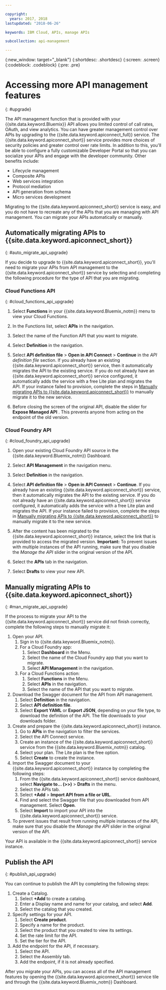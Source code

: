 ```yaml
---

copyright:
  years: 2017, 2018
lastupdated: "2018-06-26"

keywords: IBM Cloud, APIs, manage APIs

subcollection: api-management

---
```



{:new_window: target="_blank"}
{:shortdesc: .shortdesc}
{:screen: .screen}
{:codeblock: .codeblock}
{:pre: .pre}

# Accessing more API management features
{: #upgrade}

The API management function that is provided with your {{site.data.keyword.Bluemix}} API allows you limited control of call rates, OAuth, and view analytics. You can have greater management control over APIs by upgrading to the {{site.data.keyword.apiconnect_full}} service. The {{site.data.keyword.apiconnect_short}} service provides more choices of security policies and greater control over rate limits. In addition to this, you'll be able to configure a fully customizable Developer Portal so that you can socialize your APIs and engage with the developer community. Other benefits include:
* Lifecycle management
* Composite APIs
* Web services integration
* Protocol mediation
* API generation from schema
* Micro services development

Migrating to the {{site.data.keyword.apiconnect_short}} service is easy, and you do not have to recreate any of the APIs that you are managing with API management. You can migrate your APIs automatically or manually.

## Automatically migrating APIs to {{site.data.keyword.apiconnect_short}}
{: #auto_migrate_api_upgrade}

If you decide to upgrade to {{site.data.keyword.apiconnect_short}}, you'll need to migrate your APIs from API management to the {{site.data.keyword.apiconnect_short}} service by selecting and completing the following procedure for the type of API that you are migrating.

### Cloud Functions API
{: #cloud_functions_api_upgrade}

1. Select **Functions** in your {{site.data.keyword.Bluemix_notm}} menu to view your Cloud Functions.

2. In the Functions list, select **APIs** in the navigation.

3. Select the name of the Function API that you want to migrate.

4. Select **Definition** in the navigation.

5. Select **API definition file** > **Open in API Connect** > **Continue** in the *API definition file* section. If you already have an existing {{site.data.keyword.apiconnect_short}} service, then it automatically migrates the API to the existing service. If you do not already have an {{site.data.keyword.apiconnect_short}} service configured, it automatically adds the service with a free Lite plan and migrates the API. If your instance failed to provision, complete the steps in [Manually migrating APIs to {{site.data.keyword.apiconnect_short}}](#man_migrate_api_upgrade) to manually migrate it to the new service. 

6. Before closing the screen of the original API, disable the slider for **Expose Managed API** . This prevents anyone from acting on the endpoint of the old version.

### Cloud Foundry API
{: #cloud_foundry_api_upgrade}

1. Open your existing Cloud Foundry API source in the {{site.data.keyword.Bluemix_notm}} Dashboard. 

2. Select **API Management** in the navigation menu.

3. Select **Definition** in the navigation.

4. Select **API definition file** > **Open in API Connect** > **Continue**. If you already have an existing {{site.data.keyword.apiconnect_short}} service, then it automatically migrates the API to the existing service. If you do not already have an {{site.data.keyword.apiconnect_short}} service configured, it automatically adds the service with a free Lite plan and migrates the API. If your instance failed to provision, complete the steps in [Manually migrating APIs to {{site.data.keyword.apiconnect_short}}](#man_migrate_api_upgrade) to manually migrate it to the new service.
   
5. After the content has been migrated to the {{site.data.keyword.apiconnect_short}} instance, select the link that is provided to access the migrated version.
    **Important:** To prevent issues with multiple instances of the API running, make sure that you disable the *Manage the API* slider in the original version of the API.

6. Select the **APIs** tab in the navigation.

7. Select **Drafts** to view your new API.

## Manually migrating APIs to {{site.data.keyword.apiconnect_short}}
{: #man_migrate_api_upgrade}

If the process to migrate your API to the {{site.data.keyword.apiconnect_short}} service did not finish correctly, complete the following steps to manually migrate it:

1. Open your API.
	1. Sign in to {{site.data.keyword.Bluemix_notm}}.
	2. For a Cloud Foundry app: 
		1. Select **Dashboard** in the Menu.
		2. Select the name of the Cloud Foundry app that you want to migrate.
		3. Select **API Management** in the navigation.
	3. For a Cloud Functions action: 
		1. Select **Functions** in the Menu.
		2. Select **APIs** in the navigation.
		3. Select the name of the API that you want to migrate.
2. Download the Swagger document for the API from API management.
    1. Select **Definition** in the navigation.
	2. Select **API definition file**.
    3. Select **Export YAML** or **Export JSON**, depending on your file type, to download the definition of the API. The file downloads to your downloads folder.
3. Create and prepare the {{site.data.keyword.apiconnect_short}} instance. 
	1. Go to **APIs** in the navigation to filter the services.
	2. Select the API Connect service. 
    3. Create an instance of the {{site.data.keyword.apiconnect_short}} service from the {{site.data.keyword.Bluemix_notm}} catalog.
	4. Select your plan. The Lite plan is the free option.
	5. Select **Create** to create the instance.
4. Import the Swagger document to your {{site.data.keyword.apiconnect_short}} instance by completing the following steps:
	1. From the {{site.data.keyword.apiconnect_short}} service dashboard, select **Navigate to... (>>)** > **Drafts** in the menu.
	2. Select the APIs tab.
	3. Select **+Add** > **Import API from a file or URL**.
	4. Find and select the Swagger file that you downloaded from API management. Select **Open**.
	5. Select **Import** to import your API into the {{site.data.keyword.apiconnect_short}} service.
5. To prevent issues that result from running multiple instances of the API, make sure that you disable the *Manage the API* slider in the original version of the API.

Your API is available in the {{site.data.keyword.apiconnect_short}} service instance. 

## Publish the API
{: #publish_api_upgrade}

You can continue to publish the API by completing the following steps:

1. Create a Catalog.
	1. Select **+Add** to create a catalog.
	2. Enter a Display name and name for your catalog, and select **Add**.
	3. Select the catalog that you created.
2. Specify settings for your API.
    1. Select **Create product**.
	2. Specify a name for the product.
	2. Select the product that you created to view its settings.
	3. Set the rate limit for the API.
	4. Set the tier for the API.
3. Add the endpoint for the API, if necessary.
    1. Select the API.
	2. Select the Assembly tab.
	3. Add the endpoint, if it is not already specified.
	
 After you migrate your APIs, you can access all of the API management features by opening the {{site.data.keyword.apiconnect_short}} service tile and through the {{site.data.keyword.Bluemix_notm}} Dashboard. 
